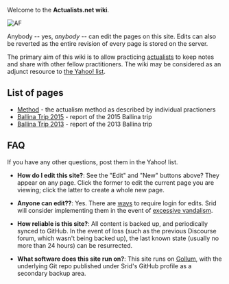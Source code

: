 Welcome to the **Actualists.net wiki**.

![AF](http://actualfreedom.com.au/richard/images/hibiscus.gif)

Anybody -- yes, _anybody_ -- can edit the pages on this site. Edits can also be reverted as the entire revision of every page is stored on the server. 

The primary aim of this wiki is to allow practicing [actualists](http://actualfreedom.com.au) to keep notes and share with other fellow practitioners. The wiki may be considered as an adjunct resource to [the Yahoo! list](https://groups.yahoo.com/neo/groups/actualfreedom/conversations/messages).

## List of pages

* [Method](/Method) - the actualism method as described by individual practioners
* [Ballina Trip 2015](/BallinaTrip/2015) - report of the 2015 Ballina trip
* [Ballina Trip 2013](/BallinaTrip/2013) - report of the 2013 Ballina trip

## FAQ

If you have any other questions, post them in the Yahoo! list.

* **How do I edit this site?**: See the "Edit" and "New" buttons above? They appear on any page. Click the former to edit the current page you are viewing; click the latter to create a whole new page.

* **Anyone can edit??**: Yes. There are [ways](https://github.com/gollum/gollum/wiki/Using-Gollum-with-Rack) to require login for edits. Srid will consider implementing them in the event of [excessive vandalism](/Meta/VandalismLog).

* **How reliable is this site?**: All content is backed up, and periodically synced to GitHub. In the event of loss (such as the previous Discourse forum, which wasn't being backed up), the last known state (usually no more than 24 hours) can be resurrected. 

* **What software does this site run on?**: This site runs on [Gollum](https://github.com/gollum/gollum), with the underlying Git repo published under Srid's GitHub profile as a secondary backup area.